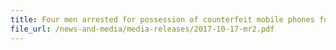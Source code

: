 ```yaml
---
title: Four men arrested for possession of counterfeit mobile phones for trade 
file_url: /news-and-media/media-releases/2017-10-17-mr2.pdf
---
```

